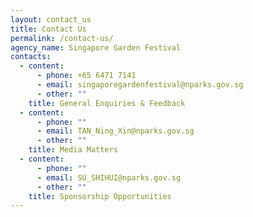 ```yaml
---
layout: contact_us
title: Contact Us
permalink: /contact-us/
agency_name: Singapore Garden Festival
contacts:
  - content:
      - phone: +65 6471 7141
      - email: singaporegardenfestival@nparks.gov.sg
      - other: ""
    title: General Enquiries & Feedback
  - content:
      - phone: ""
      - email: TAN_Ning_Xin@nparks.gov.sg
      - other: ""
    title: Media Matters
  - content:
      - phone: ""
      - email: SU_SHIHUI@nparks.gov.sg
      - other: ""
    title: Sponsorship Opportunities
---
```

